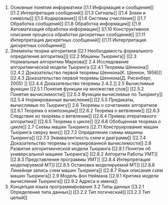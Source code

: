 1. Основные понятия информатики
   [[1.1 Информация и сообщения]]
   [[1.2 Интерпретация сообщений]]
   [[1.3 Сигналы]]
   [[1.4 Знаки и символы]]
   [[1.5 Кодирование]]
   [[1.6 Системы счисления]]
   [[1.7 Обработка сообщений]]
   [[1.8 Обработка информации]]
   [[1.9 Автоматизация обработки информации]]
   [[1.10 Конструктивное описание процесса обработки дискретных сообщений]]
   [[1.11 Интерпретация дискретных сообщений]]
   [[1.11 Интерпретация дискретных сообщений]]
2. Элементы теории алгоритмов 
	 [[2.1 Необходимость формального определения алгоритма]]]
	 [[2.2 Машины Тьюринга]]
	 [[2.3 Нормальные алгоритмы Маркова]]
	 2.4 Исследование алгоритмической модели Тьюринга
		[[2.4.1 Теоремы Шеннона]]
		[[2.4.2 Доказательство первой теоремы Шеннона(К. Шеннон, 1956)]]
		[[2.4.3 Доказательство первой теоремы Шеннона(Д. Рисенберг, 2005) ]]
		[[2.4.4 Доказательство теоремы 2.4.2.]]
	2.5 Вычислимые функции
	    [[2.5.1 Понятие функции на множестве слов]]
		[[2.5.2 Понятие вычислимости]]
		[[2.5.3 Функции вычислимые по Тьюрингу]]
		[[2.5.4 Нормированные вычисления]]
		[[2.5.5 Предикаты, вычислимые по Тьюрингу]]
	2.6 Теоремы о сочетаниях алгоритмов
        [[2.6.1 Теорема о композиции]]
	    [[2.6.2 Теорема о ветвлении]]
	    [[2.6.3 Следствие из теоремы о ветвлении]]
	    [[2.6.4 Пример итеративного алгоритма]]
	    [[2.6.5 Теорема о цикле]]
	    [[2.6.6 Обобщенная теорема о цикле]]
	2.7 Схемы машин Тьюринга
		[[2.7.1 Конструирование машин Тьюринга сверху вниз]]
		[[2.7.2 Определение схемы машины Тьюринга]]
		[[2.7.3 Эквивалентность схем и диаграмм]]
		[[2.7.4 Доказательство теоремы о нормированной вычислимости]]
	2.8 Развитие алгоритмической модели Тьюринга
		[[2.8.1 Понятие об универсальной машине Тьюринга]]
		[[2.8.2 Алгоритм Работы УМТ]]
		[[2.8.3 Представление программы УМТ]]
		[[2.8.4 Интерпретация моделируемой МТ]]
		[[2.8.5 Остановка моделируемой МТ]]
		[[2.8.6 Линейная запись схем машин Тьюринга]]
		[[2.8.7 Язык описания схем машин Тьюринга]]
	2.9 Модель фон Неймана
		[[2.9.1 Критика модели вычислений Тьюринга]]
		[[2.9.2 Адреса и имена]]
3. Концепция языка программирования
	3.2 Типы данных
		[[3.2.1 Определение типа данных]]
		[[3.2.2 Тип логический]]
		[[3.2.3 Тип целый]]
		